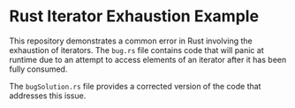 # Rust Iterator Exhaustion Example

This repository demonstrates a common error in Rust involving the exhaustion of iterators.  The `bug.rs` file contains code that will panic at runtime due to an attempt to access elements of an iterator after it has been fully consumed.

The `bugSolution.rs` file provides a corrected version of the code that addresses this issue.